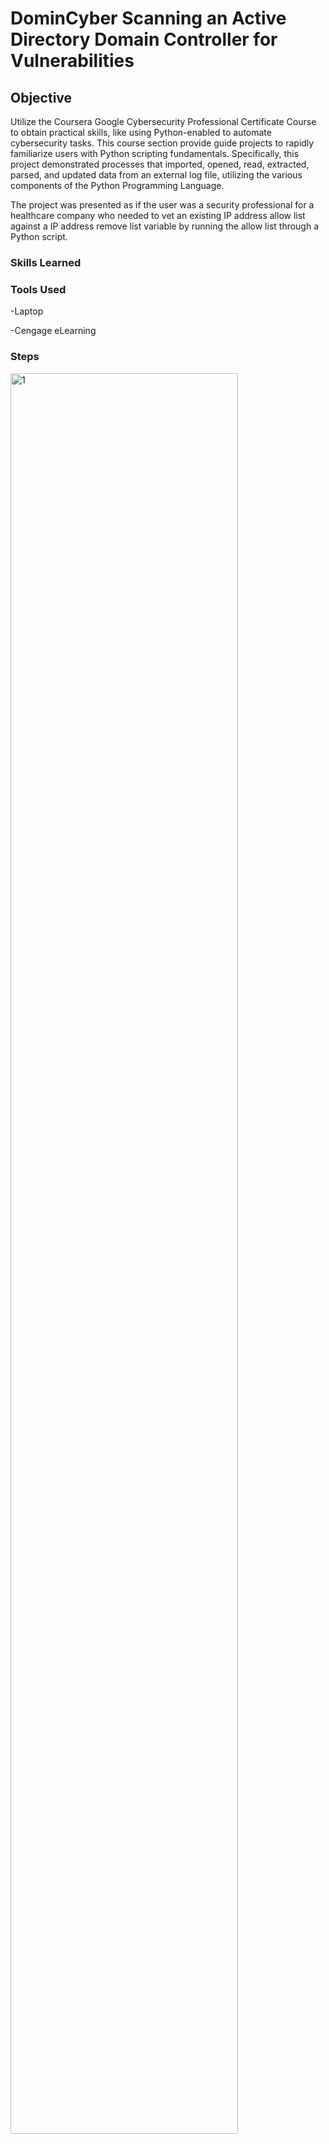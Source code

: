 # DominCyber Scanning an Active Directory Domain Controller for Vulnerabilities
## Objective
Utilize the Coursera Google Cybersecurity Professional Certificate Course to obtain practical skills, like using Python-enabled to automate cybersecurity tasks. This course section provide guide projects to rapidly familiarize users with Python scripting fundamentals. Specifically, this project demonstrated processes that imported, opened, read, extracted, parsed, and updated data from an external log file, utilizing the various components of the Python Programming Language.

The project was presented as if the user was a security professional for a healthcare company who needed to vet an existing IP address allow list against a IP address remove list variable by running the allow list through a Python script.

### Skills Learned

### Tools Used
-Laptop
<p>-Cengage eLearning</p>

### Steps
<img src=" " style="width: 85%;" alt="1">
<p><i>Ref 1:</i></p>
